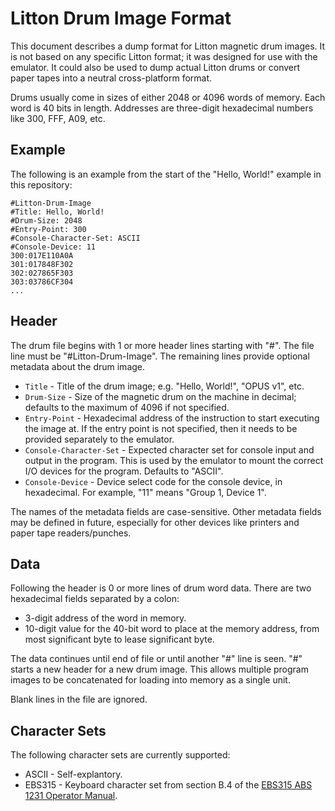 Litton Drum Image Format
========================

This document describes a dump format for Litton magnetic drum images.
It is not based on any specific Litton format; it was designed for use
with the emulator.  It could also be used to dump actual Litton drums
or convert paper tapes into a neutral cross-platform format.

Drums usually come in sizes of either 2048 or 4096 words of memory.
Each word is 40 bits in length.  Addresses are three-digit hexadecimal
numbers like 300, FFF, A09, etc.

## Example

The following is an example from the start of the "Hello, World!"
example in this repository:

    #Litton-Drum-Image
    #Title: Hello, World!
    #Drum-Size: 2048
    #Entry-Point: 300
    #Console-Character-Set: ASCII
    #Console-Device: 11
    300:017E110A0A
    301:017848F302
    302:027865F303
    303:03786CF304
    ...

## Header

The drum file begins with 1 or more header lines starting with "#".
The file line must be "#Litton-Drum-Image".  The remaining lines
provide optional metadata about the drum image.

* `Title` - Title of the drum image; e.g. "Hello, World!", "OPUS v1", etc.
* `Drum-Size` - Size of the magnetic drum on the machine in decimal;
defaults to the maximum of 4096 if not specified.
* `Entry-Point` - Hexadecimal address of the instruction to start executing
the image at.  If the entry point is not specified, then it needs to be
provided separately to the emulator.
* `Console-Character-Set` - Expected character set for console input and
output in the program.  This is used by the emulator to mount the correct
I/O devices for the program.  Defaults to "ASCII".
* `Console-Device` - Device select code for the console device, in hexadecimal.
For example, "11" means "Group 1, Device 1".

The names of the metadata fields are case-sensitive.  Other metadata fields
may be defined in future, especially for other devices like printers and
paper tape readers/punches.

## Data

Following the header is 0 or more lines of drum word data.  There are two
hexadecimal fields separated by a colon:

* 3-digit address of the word in memory.
* 10-digit value for the 40-bit word to place at the memory address,
from most significant byte to lease significant byte.

The data continues until end of file or until another "#" line is seen.
"#" starts a new header for a new drum image.  This allows multiple
program images to be concatenated for loading into memory as a single unit.

Blank lines in the file are ignored.

## Character Sets

The following character sets are currently supported:

* ASCII - Self-explantory.
* EBS315 - Keyboard character set from section B.4 of the [EBS315 ABS 1231 Operator Manual](http://www.bitsavers.org/pdf/litton/EBS315_ABS_1231_Operator_Manual_1969.pdf).
